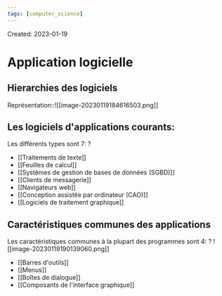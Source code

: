 ```yaml
---
tags: [computer_science] 
---
```

Created: 2023-01-19

# Application logicielle

## Hierarchies des logiciels
Représentation::![[image-20230119184616503.png]]
<!--SR:!2024-06-01,254,210-->

## Les logiciels d'applications courants:
Les différents types sont 7:
?
- [[Traitements de texte]]
- [[Feuilles de calcul]]
- [[Systèmes de gestion de bases de données (SGBD)]]
- [[Clients de messagerie]]
- [[Navigateurs web]]
- [[Conception assistée par ordinateur (CAO)]]
- [[Logiciels de traitement graphique]]
<!--SR:!2023-11-23,181,248-->

## Caractéristiques communes des applications
Les caractéristiques communes à la plupart des programmes sont  4:
?
![[image-20230119190139060.png]]
- [[Barres d'outils]]
- [[Menus]]
- [[Boîtes de dialogue]]
- [[Composants de l'interface graphique]]
<!--SR:!2024-01-09,83,248-->
